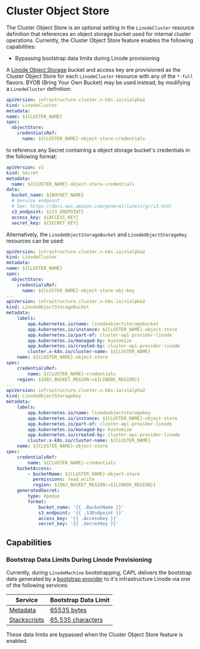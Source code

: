 # Cluster Object Store

The Cluster Object Store is an optional setting in the `LinodeCluster` resource definition that references an object
storage bucket used for internal cluster operations. Currently, the Cluster Object Store feature enables the following
capabilities:

- Bypassing bootstrap data limits during Linode provisioning

A [Linode Object Storage](https://www.linode.com/docs/guides/platform/object-storage/) bucket and access key are
provisioned as the Cluster Object Store for each `LinodeCluster` resource with any of the `*-full` flavors. BYOB (Bring
Your Own Bucket) may be used instead, by modifying a `LinodeCluster` definition:

```yaml
apiVersion: infrastructure.cluster.x-k8s.io/v1alpha2
kind: LinodeCluster
metadata:
name: ${CLUSTER_NAME}
spec:
  objectStore:
    credentialsRef:
      name: ${CLUSTER_NAME}-object-store-credentials
```

to reference any Secret containing a object storage bucket's credentials in the following format:

```yaml
apiVersion: v1
kind: Secret
metadata:
  name: ${CLUSTER_NAME}-object-store-credentials
data:
  bucket_name: ${BUCKET_NAME}
  # Service endpoint
  # See: https://docs.aws.amazon.com/general/latest/gr/s3.html
  s3_endpoint: ${S3_ENDPOINT}
  access_key: ${ACCESS_KEY}
  secret_key: ${SECRET_KEY}
```

Alternatively, the `LinodeObjectStorageBucket` and `LinodeObjectStorageKey` resources can be used:

```yaml
apiVersion: infrastructure.cluster.x-k8s.io/v1alpha2
kind: LinodeCluster
metadata:
name: ${CLUSTER_NAME}
spec:
  objectStore:
    credentialsRef:
      name: ${CLUSTER_NAME}-object-store-obj-key
---
apiVersion: infrastructure.cluster.x-k8s.io/v1alpha2
kind: LinodeObjectStorageBucket
metadata:
    labels:
        app.kubernetes.io/name: linodeobjectstoragebucket
        app.kubernetes.io/instance: ${CLUSTER_NAME}-object-store
        app.kubernetes.io/part-of: cluster-api-provider-linode
        app.kubernetes.io/managed-by: kustomize
        app.kubernetes.io/created-by: cluster-api-provider-linode
        cluster.x-k8s.io/cluster-name: ${CLUSTER_NAME}
    name: ${CLUSTER_NAME}-object-store
spec:
    credentialsRef:
        name: ${CLUSTER_NAME}-credentials
    region: ${OBJ_BUCKET_REGION:=${LINODE_REGION}}
---
apiVersion: infrastructure.cluster.x-k8s.io/v1alpha2
kind: LinodeObjectStorageKey
metadata:
    labels:
        app.kubernetes.io/name: linodeobjectstoragekey
        app.kubernetes.io/instance: ${CLUSTER_NAME}-object-store
        app.kubernetes.io/part-of: cluster-api-provider-linode
        app.kubernetes.io/managed-by: kustomize
        app.kubernetes.io/created-by: cluster-api-provider-linode
        cluster.x-k8s.io/cluster-name: ${CLUSTER_NAME}
    name: ${CLUSTER_NAME}-object-store
spec:
    credentialsRef:
        name: ${CLUSTER_NAME}-credentials
    bucketAccess:
        - bucketName: ${CLUSTER_NAME}-object-store
          permissions: read_write
          region: ${OBJ_BUCKET_REGION:=${LINODE_REGION}}
    generatedSecret:
        type: Opaque
        format:
            bucket_name: '{{ .BucketName }}'
            s3_endpoint: '{{ .S3Endpoint }}'
            access_key: '{{ .AccessKey }}'
            secret_key: '{{ .SecretKey }}'
```

## Capabilities

### Bootstrap Data Limits During Linode Provisioning

Currently, during `LinodeMachine` bootstrapping, CAPL delivers the bootstrap data generated by a [bootstrap
provider](https://cluster-api.sigs.k8s.io/reference/glossary.html?highlight=bootstrap#bootstrap-provider) to it's
infrastructure Linode via one of the following services:

| Service                                                                                       | Bootstrap Data Limit                                                                       |
| --------------------------------------------------------------------------------------------- | ------------------------------------------------------------------------------------------ |
| [Metadata](https://techdocs.akamai.com/cloud-computing/docs/overview-of-the-metadata-service) | [65535 bytes](https://techdocs.akamai.com/linode-api/reference/post-linode-instance)       |
| [Stackscripts](https://www.linode.com/products/stackscripts/)                                 | [65,535 characters](https://techdocs.akamai.com/linode-api/reference/post-linode-instance) |

These data limits are bypassed when the Cluster Object Store feature is enabled.
